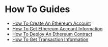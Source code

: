 # How To Guides

* [How To Create An Ethereum Account](/software_manuals/how_to_guides/create_account.md)
* [How To Get Ethereum Account Information](/software_manuals/how_to_guides/get_account_information.md)
* [How To Deploy An Ethereum Contract](/software_manuals/how_to_guides/deploy_contract.md)
* [How To Get Transaction Information](/software_manuals/how_to_guides/get_transaction_information.md)